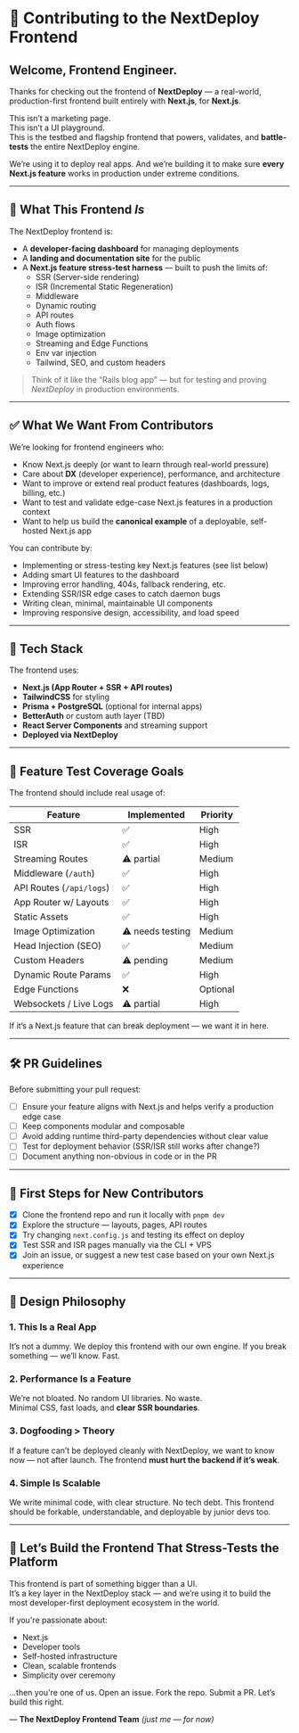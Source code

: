 # 🎨 Contributing to the NextDeploy Frontend

## Welcome, Frontend Engineer.

Thanks for checking out the frontend of **NextDeploy** — a real-world, production-first frontend built entirely with **Next.js**, for **Next.js**.

This isn’t a marketing page.  
This isn’t a UI playground.  
This is the testbed and flagship frontend that powers, validates, and **battle-tests** the entire NextDeploy engine.

We’re using it to deploy real apps. And we’re building it to make sure **every Next.js feature** works in production under extreme conditions.

---

## 🚩 What This Frontend _Is_

The NextDeploy frontend is:

- A **developer-facing dashboard** for managing deployments
- A **landing and documentation site** for the public
- A **Next.js feature stress-test harness** — built to push the limits of:
  - SSR (Server-side rendering)
  - ISR (Incremental Static Regeneration)
  - Middleware
  - Dynamic routing
  - API routes
  - Auth flows
  - Image optimization
  - Streaming and Edge Functions
  - Env var injection
  - Tailwind, SEO, and custom headers

> Think of it like the “Rails blog app” — but for testing and proving _NextDeploy_ in production environments.

---

## ✅ What We Want From Contributors

We’re looking for frontend engineers who:

- Know Next.js deeply (or want to learn through real-world pressure)
- Care about **DX** (developer experience), performance, and architecture
- Want to improve or extend real product features (dashboards, logs, billing, etc.)
- Want to test and validate edge-case Next.js features in a production context
- Want to help us build the **canonical example** of a deployable, self-hosted Next.js app

You can contribute by:

- Implementing or stress-testing key Next.js features (see list below)
- Adding smart UI features to the dashboard
- Improving error handling, 404s, fallback rendering, etc.
- Extending SSR/ISR edge cases to catch daemon bugs
- Writing clean, minimal, maintainable UI components
- Improving responsive design, accessibility, and load speed

---

## 🧱 Tech Stack

The frontend uses:

- **Next.js (App Router + SSR + API routes)**
- **TailwindCSS** for styling
- **Prisma + PostgreSQL** (optional for internal apps)
- **BetterAuth** or custom auth layer (TBD)
- **React Server Components** and streaming support
- **Deployed via NextDeploy**

---

## 🧪 Feature Test Coverage Goals

The frontend should include real usage of:

| Feature                  | Implemented      | Priority |
| ------------------------ | ---------------- | -------- |
| SSR                      | ✅               | High     |
| ISR                      | ✅               | High     |
| Streaming Routes         | ⚠️ partial       | Medium   |
| Middleware (`/auth`)     | ✅               | High     |
| API Routes (`/api/logs`) | ✅               | High     |
| App Router w/ Layouts    | ✅               | High     |
| Static Assets            | ✅               | High     |
| Image Optimization       | ⚠️ needs testing | Medium   |
| Head Injection (SEO)     | ✅               | Medium   |
| Custom Headers           | ⚠️ pending       | Medium   |
| Dynamic Route Params     | ✅               | High     |
| Edge Functions           | ❌               | Optional |
| Websockets / Live Logs   | ⚠️ partial       | High     |

If it’s a Next.js feature that can break deployment — we want it in here.

---

## 🛠️ PR Guidelines

Before submitting your pull request:

- [ ] Ensure your feature aligns with Next.js and helps verify a production edge case
- [ ] Keep components modular and composable
- [ ] Avoid adding runtime third-party dependencies without clear value
- [ ] Test for deployment behavior (SSR/ISR still works after change?)
- [ ] Document anything non-obvious in code or in the PR

---

## 🌱 First Steps for New Contributors

- [x] Clone the frontend repo and run it locally with `pnpm dev`
- [x] Explore the structure — layouts, pages, API routes
- [x] Try changing `next.config.js` and testing its effect on deploy
- [x] Test SSR and ISR pages manually via the CLI + VPS
- [x] Join an issue, or suggest a new test case based on your own Next.js experience

---

## 🧠 Design Philosophy

### 1. **This Is a Real App**

It’s not a dummy. We deploy this frontend with our own engine. If you break something — we’ll know. Fast.

### 2. **Performance Is a Feature**

We’re not bloated. No random UI libraries. No waste.  
Minimal CSS, fast loads, and **clear SSR boundaries**.

### 3. **Dogfooding > Theory**

If a feature can’t be deployed cleanly with NextDeploy, we want to know now — not after launch. The frontend **must hurt the backend if it’s weak**.

### 4. **Simple Is Scalable**

We write minimal code, with clear structure. No tech debt. This frontend should be forkable, understandable, and deployable by junior devs too.

---

## 🤝 Let’s Build the Frontend That Stress-Tests the Platform

This frontend is part of something bigger than a UI.  
It’s a key layer in the NextDeploy stack — and we’re using it to build the most developer-first deployment ecosystem in the world.

If you're passionate about:

- Next.js
- Developer tools
- Self-hosted infrastructure
- Clean, scalable frontends
- Simplicity over ceremony

...then you're one of us. Open an issue. Fork the repo. Submit a PR. Let’s build this right.

— **The NextDeploy Frontend Team** _(just me — for now)_
